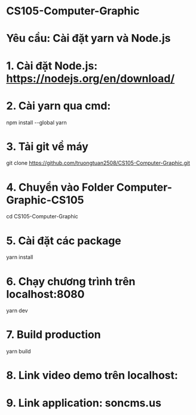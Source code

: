 # CS105-Computer-Graphic
# Yêu cầu: Cài đặt yarn và Node.js

# 1. Cài đặt Node.js: https://nodejs.org/en/download/

# 2. Cài yarn qua cmd: 
npm install --global yarn

# 3. Tải git về máy
git clone https://github.com/truongtuan2508/CS105-Computer-Graphic.git

# 4. Chuyển vào Folder Computer-Graphic-CS105
cd CS105-Computer-Graphic

# 5. Cài đặt các package
yarn install

# 6. Chạy chương trình trên localhost:8080
yarn dev

# 7. Build production
yarn build

# 8. Link video demo trên localhost:

# 9. Link application: soncms.us

